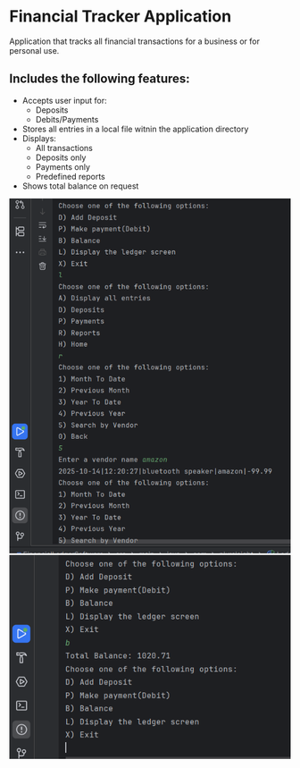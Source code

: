 # Financial Tracker Application
Application that tracks all financial transactions for a business or for personal use.
## Includes the following features:
  * Accepts user input for:
    * Deposits
    * Debits/Payments
  * Stores all entries in a local file witnin the application directory
  * Displays:
     * All transactions
     * Deposits only
     * Payments only
     * Predefined reports
  * Shows total balance on request

![Shows different screens](differentScreens.png)
![Shows total balance](newFeature.png)

